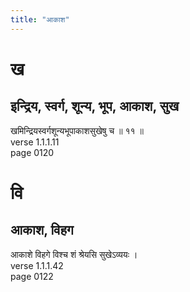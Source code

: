 ```yaml
---
title: "आकाश"
---
```


# ख
## इन्द्रिय, स्वर्ग, शून्य, भूप, आकाश, सुख
खमिन्द्रियस्वर्गशून्यभूपाकाशसुखेषु च ॥ ११ ॥<BR>verse 1.1.1.11<BR>page 0120

# वि
## आकाश, विहग
आकाशे विहगे विश्च शं श्रेयसि सुखेऽव्ययः ।<BR>verse 1.1.1.42<BR>page 0122

